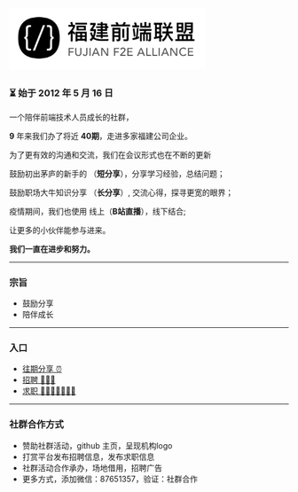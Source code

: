 # <img src="./src/logo.jpg" width = "70%" height = "70%" />

### ⏳ 始于 2012 年 5 月 16 日


一个陪伴前端技术人员成长的社群，

**9** 年来我们办了将近 **40期**，走进多家福建公司企业。

为了更有效的沟通和交流，我们在会议形式也在不断的更新

鼓励初出茅庐的新手的 （**短分享**），分享学习经验，总结问题；

鼓励职场大牛知识分享 （**长分享**）, 交流心得，探寻更宽的眼界；

疫情期间，我们也使用 线上（**B站直播**），线下结合;

让更多的小伙伴能参与进来。

**我们一直在进步和努力。**


---
### 宗旨
- 鼓励分享
- 陪伴成长

---

### 入口
- [往期分享 ⏰](./fujian_f2e/sharingMeeting.md)
- [招聘 🔆🔆🔆](./fujian_f2e/jobs.md)
- [求职 🙋🙋🏻‍♂️🙋🏻‍♀️](./fujian_f2e/personnel.md)


---
### 社群合作方式
- 赞助社群活动，github 主页，呈现机构logo
- 打赏平台发布招聘信息，发布求职信息
- 社群活动合作承办，场地借用，招聘广告
- 更多方式，添加微信：87651357，验证：社群合作
